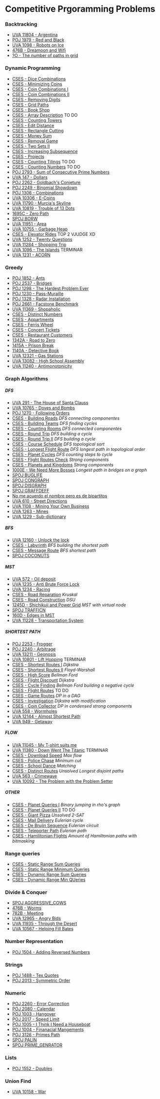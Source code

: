 # Competitive Prgoramming Problems

### Backtracking
- [UVA 11804 - Argentina](./solutions/argentina.cpp)
- [POJ 1979 - Red and Black](./solutions/red_black.cpp)
- [UVA 1098 - Robots on Ice](./solutions/robots_on_ice.cpp)
- [476B - Dreamoon and Wifi](./solutions/dreamoon.cpp)
- [?O - The number of paths in grid](./solutions/number_of_paths.cpp)


### Dynamic Programming
- [CSES - Dice Combinations](./solutions/dice_comb.cpp)
- [CSES - Minimizing Coins](./solutions/min_coins.cpp)
- [CSES - Coin Combinations I](./solutions/coin_comb1.cpp)
- [CSES - Coin Combinations II](./solutions/coin_comb2.cpp)
- [CSES - Removing Digits](./solutions/removing_digits.cpp)
- [CSES - Grid Paths](./solutions/grid_paths.cpp)
- [CSES - Book Shop](./solutions/book_shops.cpp)
- [CSES - Array Description](./solutions/array_description.cpp) TO DO
- [CSES - Counting Towers](./solutions/counting_towers.cpp)
- [CSES - Edit Distance](./solutions/edit_distance.cpp)
- [CSES - Rectangle Cutting](./solutions/rectangle_cutting.cpp)
- [CSES - Money Sum](./solutions/money_sum.cpp)
- [CSES - Removal Game](./solutions/removal_game.cpp)
- [CSES - Two Sets II](./solutions/two_sets2.cpp)
- [CSES - Increasing Subsequence](./solutions/inc_subseq.cpp)
- [CSES - Projects](./solutions/projects.cpp)
- [CSES - Counting Tilings](./solutions/counting_tilings.cpp) TO DO
- [CSES - Counting Numbers](./solutions/counting_numbers.cpp) TO DO
- [POJ 2793 - Sum of Consecutive Prime Numbers](./solutions/prime_consec_sum.cpp)
- [UVA 147 - Dollars](./solutions/dollars.cpp)
- [POJ 2262 - Goldbach's Conjeture](./solutions/goldbach.cpp)
- [POJ 2249 - Binomial Showdown](./solutions/bino_show.cpp)
- [POJ 1306 - Combinations](./solutions/combinations.cpp)
- [UVA 10306 - E-Coins](./solutions/e_coins.cpp)
- [UVA 11790 - Murcia's Skyline](./solutions/murcias_skyline.cpp)
- [UVA 10819 - Trouble of 13 Dots](./solutions/13dots.cpp)
- [1695C - Zero Path](./solutions/zero_path.cpp)
- [SPOJ BORW](./solutions/borw.cpp)
- [UVA 11951 - Area](./solutions/area.cpp)
- [UVA 10755 - Garbage Heap](./solutions/garbage_heap.cpp)
- [CSES - Elevator Rides](./solutions/elevator_rides.cpp) TOP 2 VJUDGE XD
- [UVA 1252 - Twenty Questions](./solutions/20questions.cpp)
- [UVA 11284 - Shopping Trip](./solutions/shopping_trip.cpp)
- [UVA 1096 - The Islands](./solutions/theislands.cpp) TERMINAR
- [UVA 1231 - ACORN](./solutions/acorn.cpp)

### Greedy
- [POJ 1852 - Ants](./solutions/ants.cpp)
- [POJ 2537 - Bridges](./solutions/bridges.cpp)
- [POJ 1298 - The Hardest Problem Ever](./solutions/hardest_problem.cpp)
- [POJ 1230 - Pass-Muraille](./solutions/pass_muraille.cpp)
- [POJ 1328 - Radar Installation](./solutions/radar_install.cpp)
- [POJ 2661 - Facstone Benchmark](./solutions/facstone_ben.cpp)
- [UVA 11369 - Shopaholic](./solutions/shopaholic.cpp)
- [CSES - Distinct Numbers](./distinct_numbers.cpp)
- [CSES - Appartments](./appartments.cpp)
- [CSES - Ferris Wheel](./ferris_wheel.cpp)
- [CSES - Concert Tickets](./concert_tickets.cpp)
- [CSES - Restaurant Customers](./restaurant_customers.cpp)
- [1342A - Road to Zero](./solutions/road_to_zero.cpp)
- [1415A - Prison Break](./solutions/prision_break.cpp)
- [1140A - Detective Book](/solutions/detective_book.cpp)
- [UVA 12321 - Gas Stations](./solutions/gasstations.cpp)
- [UVA 13082 - High School Assembly](./solutions/highschoolsort.cpp)
- [UVA 11240 - Antimonotonicity](./solutions/antimono.cpp)

### Graph Algorithms
#####  DFS
- [UVA 291 - The House of Santa Clauss](./solutions/house_of_santa_clauss.cpp)
- [UVA 10765 - Doves and Bombs](./solutions/doves.cpp)
- [POJ 1270 - Following Orders](./solutions/following_orders.cpp)
- [CSES - Building Roads](./solutions/building_roads.cpp) _DFS connecting componentes_
- [CSES - Building Teams](./solutions/building_teams.cpp) _DFS finding cycles_
- [CSES - Counting Rooms](./solutions/counting_rooms.cpp) _DFS connected componentes_
- [CSES - Round Trip](./solutions/round_trips.cpp) _DFS building a cycle_
- [CSES - Round Trip II](./solutions/round_trip_II.cpp) _DFS building a cycle_
- [CSES - Course Schedule](./solutions/course_schedule.cpp) _DFS topological sort_
- [CSES - Longest Flight Route](./solutions/longest_flight_route.cpp) _DFS longest path in topological order_
- [CSES - Planet Cycles](./solutions/planet_cycles.cpp) _DFS counting steps to cycle_
- [CSES - Flight Routes Check](./solutions/flight_routes_check.cpp) _Strong components_
- [CSES - Planets and Kingdoms](./solutions/planets_and_kingdoms.cpp) _Strong components_
- [1000E - We Need More Bosses](./solutions/we_need_more_bosses.cpp) _Longest path in bridges on a graph_
- [SPOJ BUGLIFE](./solutions/buglife.cpp)
- [SPOJ CONGRAPH](./solutions/congraph.cpp)
- [SPOJ DISGRAPH](./solutions/disgraph.cpp)
- [SPOJ GRAFFDEFF](./solutions/graffdef.cpp)
- [No me acuerdo el nombre pero es de bipartitos](./solutions/bipartite_graph.cpp)
- [UVA 610 - Street Directions](./solutions/streetdirec.cpp)
- [UVA 1108 - Mining Your Own Business](./solutions/myob.cpp)
- [UVA 1263 - Mines](./solutions/mines.cpp)
- [UVA 1229 - Sub-dictionary](./solutions/subdic.cpp)


##### BFS
- [UVA 12160 - Unlock the lock](./solutions/unlock_the_lock.cpp)
- [CSES - Labyrinth](./solutions/labyrinth.cpp) _BFS building the shortest path_
- [CSES - Message Route](./solutions/message_route.cpp) _BFS shortest path_
- [SPOJ COCONUTS](./solutions/coconuts.cpp)

##### MST
- [UVA 572 - Oil deposit](./solutions/oil_deposit.cpp)
- [UVA 1235 - Anti Brute Force Lock](./solutions/abfl.cpp)
- [UVA 1234 - Racing](./solutions/racing.cpp)
- [CSES - Road Reparation](./solutions/road_reparation.cpp) _Kruskal_
- [CSES - Road Construction](./solutions/road_construction.cpp) _DSU_
- [1245D - Shichikuji and Power Grid](./solutions/power_grid.cpp) _MST with virtual node_
- [SPOJ TRAFFICN](./solutions/trafficn.cpp)
- [160D - Edges in MST](./solutions/edges_in_mst.cpp)
- [UVA 11228 - Transportation System](./solutions/transportation_system.cpp)

##### SHORTEST PATH
- [POJ 2253 - Frogger](./solutions/frogger.cpp)
- [POJ 2240 - Arbitrage](./solutions/arbitrage.cpp)
- [UVA 13211 - Geonosis](./solutions/genosis.cpp)
- [UVA 10801 - Lift Hopping](./solutions/lift_hopping.cpp) TERMINAR
- [CSES - Shortest Routes I](./solutions/shortest_routes_i.cpp) _Dijkstra_
- [CSES - Shortest Routes II](./solutions/shortest_routes_ii.cpp) _Floyd-Warshall_
- [CSES - High Score](./solutions/high_score.cpp) _Bellman Ford_
- [CSES - Flight Discount](./solutions/flight_discount.cpp) _Dijkstra_
- [CSES - Cycle Finding](./solutions/cycle_finding.cpp) _Bellman Ford building a negative cycle_
- [CSES - Flight Routes](./solutions/flight_routes.cpp) TO DO
- [CSES - Game Routes](./solutions/game_routes.cpp) _DP in a DAG_
- [CSES - Investigation](./solutions/investigation.cpp) _Dijkstra with modification_
- [CSES - Coin Collector](./solutions/coin_collector.cpp) _DP in condensed strong components_
- [UVA 558 - Wormholes](./solutions/wormholes.cpp)
- [UVA 12144 - Almost Shortest Path](./solutions/almostSP.cpp)
- [UVA 949 - Getaway](./solutions/getaway.cpp)

##### FLOW
- [UVA 11045 - My T-shirt suits me](./solutions/tshirt.cpp)
- [UVA 11380 - Down Went The Titanic](./solutions/titanic.cpp) TERMINAR
- [CSES - Download Speed](./solutions/download_speed.cpp) _Max flow_
- [CSES - Police Chase](./solutions/police_chase.cpp) _Minimum cut_
- [CSES - School Dance](./solutions/school_dance.cpp) _Matching_
- [CSES - Distinct Routes](./solutions/distinct_routes.cpp) _Unsolved Longest disjoint paths_
- [UVA 563 - Crimewave](./solutions/crimewave.cpp)
- [UVA 10092 - The Problem with the Problem Setter](./solutions/probsetter.cpp)

##### OTHER
- [CSES - Planet Queries I](./solutions/planet_queries_I.cpp) _Binary jumping in rho's graph_
- [CSES - Planet Queries II](./solutions/planet_queries_II.cpp) TO DO
- [CSES - Giant Pizza](./solutions/giant_pizza.cpp) _Unsolved_ _2-SAT_
- [CSES - Mail Delivery](./solutions/mail_delivery.cpp) _Eulerian cycle_
- [CSES - De Brujin Sequence](./solutions/cses/) _Eulerian circuit_
- [CSES - Teleporter Path](./solutions/teleporter_path.cpp) _Eulerian path_
- [CSES - Hamilitonian Flights](./solutions/hamilitonian_flights.cpp) _Amount of Hamiltonian paths with bitmasking_

### Range queries

- [CSES - Static Range Sum Queries](./solutions/static_range_sum.cpp)
- [CSES - Static Range Minimum Queries](./solutions/static_range_min.cpp)
- [CSES - Dynamic Range Sum Queries](./solutions/dynamic_range_sum.cpp)
- [CSES - Dynamic Range Min QUeries](./solutions/dynamic_range_min.cpp)


### Divide & Conquer
- [SPOJ AGGRESSIVE_COWS](./solutions/aggressive_cows.cpp)
- [476B - Worms](./solutions/worms.cpp)
- [782B - Meeting](./solutions/meeting.cpp)
- [UVA 12965 - Angry Bids](./solutions/angrybids.cpp)
- [UVA 11935 - Through the Desert](./solutions/desert.cpp)
- [UVA 10567 - Helping Fill Bates](./solutions/fillbates.cpp)

### Number Representation
- [POJ 1504 - Adding Reversed Numbers](./solutions/adding_rev_num.cpp)

### Strings
- [POJ 1488 - Tex Quotes](./solutions/tex_quotes.cpp)
- [POJ 2013 - Symmetric Order](./solutions/symmetric_order.cpp)

### Numeric
- [POJ 2260 - Error Correction](./solutions/error_correction.cpp)
- [POJ 2080 - Calendar](./solutions/calendar.cpp)
- [POJ 1003 - Hangover](./solutions/hangover.cpp)
- [POJ 2017 - Speed Limit](./solutions/speed_limit.cpp)
- [POJ 1005 - I Think I Need a Houseboat](./solutions/houseboat.cpp)
- [POJ 1004 - Finanacial Mangements](./solutions/financial_mangement.cpp)
- [POJ 3126 - Primes Path](./solutions/primes_path.cpp)
- [SPOJ PALIN](./solutions/palin.cpp)
- [SPOJ PRIME_GENRATOR](./solutions/prime_generator.cpp)

### Lists
- [POJ 1552 - Doubles](./solutions/doubles.cpp)

### Union Find
- [UVA 10158 - War](./solutions/war.cpp)


























